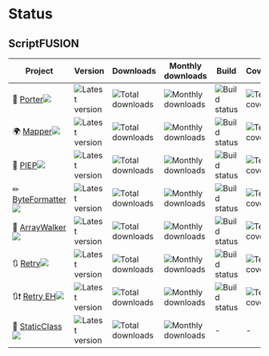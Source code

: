 Status
======

ScriptFUSION
------------

| Project          | Version | Downloads | Monthly downloads | Build | Coverage | Style |
|------------------|---------|-----------|-----------------|-------|----------|-------|
|💄 [Porter][Porter]![][Pstr]|![][Pver]|![][Ptdl]|![][Pmdl]|![][Pbld]|![][Pcov]|![][Psty]|
|🌍 [Mapper][Mapper]![][Mstr]|![][Mver]|![][Mtdl]|![][Mmdl]|![][Mbld]|![][Mcov]|![][Msty]|
|📠 [PIEP][PIEP]![][Istr]|![][Iver]|![][Itdl]|![][Imdl]|![][Ibld]|![][Icov]|![][Isty]|
|✏ [ByteFormatter][BF]![][Bstr]|![][Bver]|![][Btdl]|![][Bmdl]|![][Bbld]|![][Bcov]|![][Bsty]|
|🏃 [ArrayWalker][AW]![][Astr]|![][Aver]|![][Atdl]|![][Amdl]|![][Abld]|![][Acov]|-|
|🔃 [Retry][Retry]![][Rstr]|![][Rver]|![][Rtdl]|![][Rmdl]|![][Rbld]|![][Rcov]|![][Rsty]|
|🔃❗ [Retry EH][REH]![][R2str]|![][R2ver]|![][R2tdl]|![][R2mdl]|![][R2bld]|![][R2cov]|![][R2sty]|
|📍 [StaticClass][SC]![][SCstr]|![][SCver]|![][SCtdl]|![][SCmdl]|-|-|-|


  [Porter]: https://github.com/ScriptFUSION/Porter
  [Mapper]: https://github.com/ScriptFUSION/Mapper
  [PIEP]: https://github.com/ScriptFUSION/PHPUnit-Immediate-Exception-Printer
  [BF]: https://github.com/ScriptFUSION/ByteFormatter
  [AW]: https://github.com/ScriptFUSION/ArrayWalker
  [Retry]: https://github.com/ScriptFUSION/Retry
  [REH]: https://github.com/ScriptFUSION/Retry-exception-handlers
  [SC]: https://github.com/ScriptFUSION/StaticClass

  [Pstr]: https://img.shields.io/github/stars/scriptfusion/porter.svg?style=social
  [Pver]: https://poser.pugx.org/scriptfusion/porter/version "Latest version"
  [Ptdl]: https://poser.pugx.org/scriptfusion/porter/downloads "Total downloads"
  [Pmdl]: https://poser.pugx.org/scriptfusion/porter/d/monthly "Monthly downloads"
  [Pbld]: https://travis-ci.org/ScriptFUSION/Porter.svg?branch=master "Build status"
  [Pcov]: https://codecov.io/gh/ScriptFUSION/Porter/branch/master/graphs/badge.svg "Test coverage"
  [Psty]: https://styleci.io/repos/49824895/shield?style=flat "Code style"

  [Mstr]: https://img.shields.io/github/stars/scriptfusion/mapper.svg?style=social
  [Mver]: https://poser.pugx.org/scriptfusion/mapper/version "Latest version"
  [Mtdl]: https://poser.pugx.org/scriptfusion/mapper/downloads "Total downloads"
  [Mmdl]: https://poser.pugx.org/scriptfusion/mapper/d/monthly "Monthly downloads"
  [Mbld]: https://travis-ci.org/ScriptFUSION/Mapper.svg?branch=master "Build status"
  [Mcov]: https://coveralls.io/repos/ScriptFUSION/Mapper/badge.svg "Test coverage"
  [Msty]: https://styleci.io/repos/59734709/shield?style=flat "Code style"

  [Istr]: https://img.shields.io/github/stars/scriptfusion/phpunit-immediate-exception-printer.svg?style=social
  [Iver]: https://poser.pugx.org/scriptfusion/phpunit-immediate-exception-printer/version "Latest version"
  [Itdl]: https://poser.pugx.org/scriptfusion/phpunit-immediate-exception-printer/downloads "Total downloads"
  [Imdl]: https://poser.pugx.org/scriptfusion/phpunit-immediate-exception-printer/d/monthly "Monthly downloads"
  [Ibld]: https://travis-ci.org/ScriptFUSION/PHPUnit-Immediate-Exception-Printer.svg?branch=master "Build status"
  [Icov]: https://codecov.io/gh/ScriptFUSION/PHPUnit-Immediate-Exception-Printer/branch/master/graphs/badge.svg "Test coverage"
  [Isty]: https://styleci.io/repos/83920053/shield?style=flat "Code style"

  [Bstr]: https://img.shields.io/github/stars/scriptfusion/byteformatter.svg?style=social
  [Bver]: https://poser.pugx.org/scriptfusion/byte-formatter/version "Latest version"
  [Btdl]: https://poser.pugx.org/scriptfusion/byte-formatter/downloads "Total downloads"
  [Bmdl]: https://poser.pugx.org/scriptfusion/byte-formatter/d/monthly "Monthly downloads"
  [Bbld]: https://travis-ci.org/ScriptFUSION/ByteFormatter.svg?branch=master "Build status"
  [Bcov]: https://coveralls.io/repos/ScriptFUSION/ByteFormatter/badge.svg "Test coverage"
  [Bsty]: https://styleci.io/repos/18541340/shield?style=flat "Code style"

  [Astr]: https://img.shields.io/github/stars/scriptfusion/arraywalker.svg?style=social
  [Aver]: https://poser.pugx.org/scriptfusion/array-walker/version "Latest version"
  [Atdl]: https://poser.pugx.org/scriptfusion/array-walker/downloads "Total downloads"
  [Amdl]: https://poser.pugx.org/scriptfusion/array-walker/d/monthly "Monthly downloads"
  [Abld]: https://travis-ci.org/ScriptFUSION/ArrayWalker.svg?branch=master "Build status"
  [Acov]: https://coveralls.io/repos/ScriptFUSION/ArrayWalker/badge.svg "Test coverage"

  [Rstr]: https://img.shields.io/github/stars/scriptfusion/retry.svg?style=social
  [Rver]: https://poser.pugx.org/scriptfusion/retry/version "Latest version"
  [Rtdl]: https://poser.pugx.org/scriptfusion/retry/downloads "Total downloads"
  [Rmdl]: https://poser.pugx.org/scriptfusion/retry/d/monthly "Monthly downloads"
  [Rbld]: https://travis-ci.org/ScriptFUSION/Retry.svg?branch=master "Build status"
  [Rcov]: https://coveralls.io/repos/ScriptFUSION/Retry/badge.svg "Test coverage"
  [Rsty]: https://styleci.io/repos/62990558/shield?style=flat "Code style"

  [R2str]: https://img.shields.io/github/stars/scriptfusion/retry-exception-handlers.svg?style=social
  [R2ver]: https://poser.pugx.org/scriptfusion/retry-exception-handlers/version "Latest version"
  [R2tdl]: https://poser.pugx.org/scriptfusion/retry-exception-handlers/downloads "Total downloads"
  [R2mdl]: https://poser.pugx.org/scriptfusion/retry-exception-handlers/d/monthly "Monthly downloads"
  [R2bld]: https://travis-ci.org/ScriptFUSION/Retry-exception-handlers.svg?branch=master "Build status"
  [R2cov]: https://coveralls.io/repos/ScriptFUSION/Retry-exception-handlers/badge.svg "Test coverage"
  [R2sty]: https://styleci.io/repos/76198855/shield?style=flat "Code style"

  [SCstr]: https://img.shields.io/github/stars/scriptfusion/staticclass.svg?style=social
  [SCver]: https://poser.pugx.org/scriptfusion/static-class/version "Latest version"
  [SCtdl]: https://poser.pugx.org/scriptfusion/static-class/downloads "Total downloads"
  [SCmdl]: https://poser.pugx.org/scriptfusion/static-class/d/monthly "Monthly downloads"
